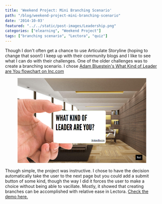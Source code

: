 ```yaml
---
title: 'Weekend Project: Mini Branching Scenario'
path: "/blog/weekend-project-mini-branching-scenario"
date: '2014-10-03'
featured: "../../static/post-images/Leadership.png"
categories: ["elearning", "Weekend Project"]
tags: ["branching scenario", "Lectora", "quiz"]
---
```


Though I don't often get a chance to use Articulate Storyline (hoping to change that soon!) I keep up with their community blogs and I like to see what I can do with their challenges. One of the older challenges was to create a branching scenario. I chose [Adam Bluestein's What Kind of Leader are You flowchart on Inc.com](http://www.inc.com/magazine/201310/adam-bluestein/what-kind-of-leader-are-you.html "What Kind of Leader are You?")

<figure>
  <img src="../../static/post-images/Leadership.png" alt="Interactive home page" />
</figure>

Though simple, the project was instructive. I chose to have the decision automatically take the user to the next page but you could add a submit button of some kind, though the way I did it forces the user to make a choice without being able to vacillate. Mostly, it showed that creating branches can be accomplished with relative ease in Lectora. [Check the demo here.](http://knanthony.com/showcase/leadership/index.html "What Kind of Leader are You? (Interactive)")
